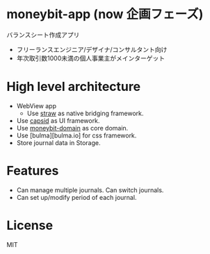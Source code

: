 # moneybit-app (now 企画フェーズ)

バランスシート作成アプリ

- フリーランスエンジニア/デザイナ/コンサルタント向け
- 年次取引数1000未満の個人事業主がメインターゲット

# High level architecture

- WebView app
  - Use [straw][straw] as native bridging framework.
- Use [capsid][capsid] as UI framework.
- Use [moneybit-domain][moneybit-domain] as core domain.
- Use [bulma][bulma.io] for css framework.
- Store journal data in Storage.

# Features

- Can manage multiple journals. Can switch journals.
- Can set up/modify period of each journal.


# License

MIT

[straw]: https://github.com/strawjs
[capsid]: https://github.com/capsidjs/capsid
[moneybit-domain]: https://github.com/kt3k/moneybit
